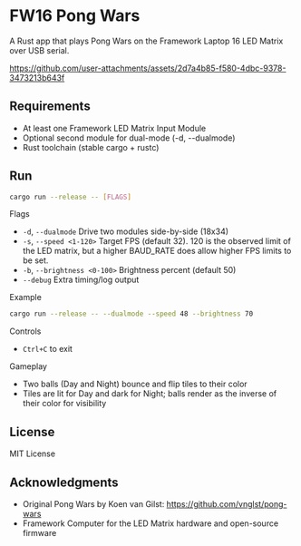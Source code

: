    # FW16 Pong Wars

A Rust app that plays Pong Wars on the Framework Laptop 16 LED Matrix over USB serial.

https://github.com/user-attachments/assets/2d7a4b85-f580-4dbc-9378-3473213b643f

## Requirements

- At least one Framework LED Matrix Input Module
- Optional second module for dual-mode (-d, --dualmode)
- Rust toolchain (stable cargo + rustc)

## Run

```bash
cargo run --release -- [FLAGS]
```

Flags

- `-d`, `--dualmode`  Drive two modules side-by-side (18x34)
- `-s`, `--speed <1-120>`  Target FPS (default 32). 120 is the observed limit of the LED matrix, but a higher BAUD_RATE does allow higher FPS limits to be set.
- `-b`, `--brightness <0-100>`  Brightness percent (default 50)
- `--debug`  Extra timing/log output

Example

```bash
cargo run --release -- --dualmode --speed 48 --brightness 70
```

Controls

- `Ctrl+C` to exit

Gameplay

- Two balls (Day and Night) bounce and flip tiles to their color
- Tiles are lit for Day and dark for Night; balls render as the inverse of their color for visibility

## License

MIT License

## Acknowledgments

- Original Pong Wars by Koen van Gilst: https://github.com/vnglst/pong-wars
- Framework Computer for the LED Matrix hardware and open-source firmware

